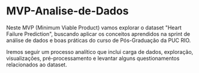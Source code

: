 # MVP-Analise-de-Dados

Neste MVP (Minimum Viable Product) vamos explorar o dataset "Heart Failure Prediction", buscando aplicar os conceitos aprendidos na sprint de análise de dados e boas práticas do curso de Pós-Graduação da PUC RIO.

Iremos seguir um processo analítico que inclui carga de dados, exploração, visualizações, pré-processamento e levantar alguns questionamentos relacionados ao dataset.
